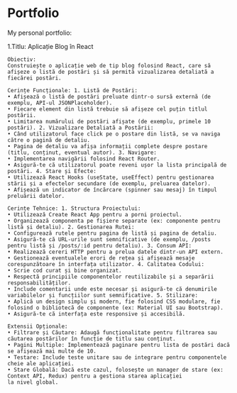 # Portfolio

My personal portfolio:

1.Titlu: Aplicație Blog în React

    Obiectiv:
    Construiește o aplicație web de tip blog folosind React, care să afișeze o listă de postări și să permită vizualizarea detaliată a fiecărei postări.

    Cerințe Funcționale: 1. Listă de Postări:
    • Afișează o listă de postări preluate dintr-o sursă externă (de exemplu, API-ul JSONPlaceholder).
    • Fiecare element din listă trebuie să afișeze cel puțin titlul postării.
    • Limitarea numărului de postări afișate (de exemplu, primele 10 postări). 2. Vizualizare Detaliată a Postării:
    • Când utilizatorul face click pe o postare din listă, se va naviga către o pagină de detaliu.
    • Pagina de detaliu va afișa informații complete despre postare (titlu, conținut, eventual autor). 3. Navigare:
    • Implementarea navigării folosind React Router.
    • Asigură-te că utilizatorul poate reveni ușor la lista principală de postări. 4. Stare și Efecte:
    • Utilizează React Hooks (useState, useEffect) pentru gestionarea stării și a efectelor secundare (de exemplu, preluarea datelor).
    • Afișează un indicator de încărcare (spinner sau mesaj) în timpul preluării datelor.

    Cerințe Tehnice: 1. Structura Proiectului:
    • Utilizează Create React App pentru a porni proiectul.
    • Organizează componenta pe fișiere separate (ex: componente pentru listă și detaliu). 2. Gestionarea Rutei:
    • Configurează rutele pentru pagina de listă și pagina de detaliu.
    • Asigură-te că URL-urile sunt semnificative (de exemplu, /posts pentru listă și /posts/:id pentru detaliu). 3. Consum API:
    • Realizează cereri HTTP pentru a prelua datele dintr-un API extern.
    • Gestionează eventualele erori de rețea și afișează mesaje corespunzătoare în interfața utilizator. 4. Calitatea Codului:
    • Scrie cod curat și bine organizat.
    • Respectă principiile componentelor reutilizabile și a separării responsabilităților.
    • Include comentarii unde este necesar și asigură-te că denumirile variabilelor și funcțiilor sunt semnificative. 5. Stilizare:
    • Aplică un design simplu și modern, fie folosind CSS modulare, fie folosind o bibliotecă de componente (ex: Material UI sau Bootstrap).
    • Asigură-te că interfața este responsive și accesibilă.

    Extensii Opționale:
    • Filtrare și Căutare: Adaugă funcționalitate pentru filtrarea sau căutarea postărilor în funcție de titlu sau conținut.
    • Pagini Multiple: Implementează paginare pentru lista de postări dacă se afișează mai multe de 10.
    • Testare: Include teste unitare sau de integrare pentru componentele cheie ale aplicației.
    • Stare Globală: Dacă este cazul, folosește un manager de stare (ex: Context API, Redux) pentru a gestiona starea aplicației la nivel global.
